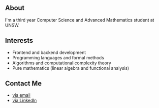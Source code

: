 ## About

I'm a third year Computer Science and Advanced Mathematics student at UNSW.

## Interests
<ul>
  <li>Frontend and backend development</li>
  <li>Programming languages and formal methods</li>
  <li>Algorithms and computational complexity theory</li>
  <li>Pure mathematics (linear algebra and functional analysis)</li>
</ul>

<!-- ## Projects I've worked on
<ul>
  <li>hahaha</ul>
  <li>should</ul>
  <li>probably</ul>
  <li>make</ul>
  <li>one</ul>
</ul>
!-->

## Contact Me
<ul>
  <li><a href="mailto:jedavidson2000@gmail.com">via email</a></li>
  <li><a href="https://www.linkedin.com/in/jamesedavidson/">via LinkedIn</a></li>
</ul>
